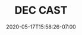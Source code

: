 ---
title: "DEC CAST"
date: 2020-05-17T15:58:26-07:00
draft: false
description: DEC CAST is a podcast hosted by Dwight Diesmo, Evan Le, and Chase Haye, three high school friends who want to document their hangouts so that one day they can look back at it and see what their thoughts, ideas, and beliefs about the world around them used to be.


HeroImageSrc: /assets/stadiumeight/podcast/dec-cast/main-hero-3000x1800.jpg

ProductionCompany: /assets/stadiumeight/group/stadium-eight-pill-600x200.png
ProductionCompanyURL: ProductionCompanyURL

PlaylistURL: https://www.youtube.com/playlist?list=PLf2uqHXz9BdUM6KnYX-YMBoaolHYkpxJc

CastOne: Evan Le
CastTwo: Chase Haye
CastThree: Dwight Diesmo

GenreOne: People & Blogs
GenreTwo: Group of friends hanging out

Rating: PG-13

InstagramURL: https://instagram.com/diesmo5
TwitterURL: https://twitter.com/diesmo5
FacebookURL: https://facebook.com/diesmo5
WebsiteURL: https://diesmo5.com/stadiumeight
---